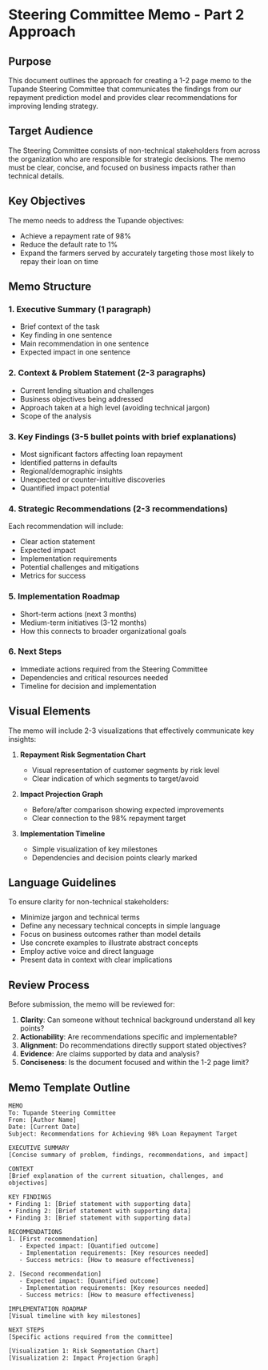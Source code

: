 # Steering Committee Memo - Part 2 Approach

## Purpose

This document outlines the approach for creating a 1-2 page memo to the Tupande Steering Committee that communicates the findings from our repayment prediction model and provides clear recommendations for improving lending strategy.

## Target Audience

The Steering Committee consists of non-technical stakeholders from across the organization who are responsible for strategic decisions. The memo must be clear, concise, and focused on business impacts rather than technical details.

## Key Objectives

The memo needs to address the Tupande objectives:
- Achieve a repayment rate of 98%
- Reduce the default rate to 1%
- Expand the farmers served by accurately targeting those most likely to repay their loan on time

## Memo Structure

### 1. Executive Summary (1 paragraph)
- Brief context of the task
- Key finding in one sentence
- Main recommendation in one sentence
- Expected impact in one sentence

### 2. Context & Problem Statement (2-3 paragraphs)
- Current lending situation and challenges
- Business objectives being addressed
- Approach taken at a high level (avoiding technical jargon)
- Scope of the analysis

### 3. Key Findings (3-5 bullet points with brief explanations)
- Most significant factors affecting loan repayment
- Identified patterns in defaults
- Regional/demographic insights
- Unexpected or counter-intuitive discoveries
- Quantified impact potential

### 4. Strategic Recommendations (2-3 recommendations)
Each recommendation will include:
- Clear action statement
- Expected impact
- Implementation requirements
- Potential challenges and mitigations
- Metrics for success

### 5. Implementation Roadmap
- Short-term actions (next 3 months)
- Medium-term initiatives (3-12 months)
- How this connects to broader organizational goals

### 6. Next Steps
- Immediate actions required from the Steering Committee
- Dependencies and critical resources needed
- Timeline for decision and implementation

## Visual Elements

The memo will include 2-3 visualizations that effectively communicate key insights:

1. **Repayment Risk Segmentation Chart**
   - Visual representation of customer segments by risk level
   - Clear indication of which segments to target/avoid

2. **Impact Projection Graph**
   - Before/after comparison showing expected improvements
   - Clear connection to the 98% repayment target

3. **Implementation Timeline**
   - Simple visualization of key milestones
   - Dependencies and decision points clearly marked

## Language Guidelines

To ensure clarity for non-technical stakeholders:

- Minimize jargon and technical terms
- Define any necessary technical concepts in simple language
- Focus on business outcomes rather than model details
- Use concrete examples to illustrate abstract concepts
- Employ active voice and direct language
- Present data in context with clear implications

## Review Process

Before submission, the memo will be reviewed for:

1. **Clarity**: Can someone without technical background understand all key points?
2. **Actionability**: Are recommendations specific and implementable?
3. **Alignment**: Do recommendations directly support stated objectives?
4. **Evidence**: Are claims supported by data and analysis?
5. **Conciseness**: Is the document focused and within the 1-2 page limit?

## Memo Template Outline

```
MEMO
To: Tupande Steering Committee
From: [Author Name]
Date: [Current Date]
Subject: Recommendations for Achieving 98% Loan Repayment Target

EXECUTIVE SUMMARY
[Concise summary of problem, findings, recommendations, and impact]

CONTEXT
[Brief explanation of the current situation, challenges, and objectives]

KEY FINDINGS
• Finding 1: [Brief statement with supporting data]
• Finding 2: [Brief statement with supporting data]
• Finding 3: [Brief statement with supporting data]

RECOMMENDATIONS
1. [First recommendation]
   - Expected impact: [Quantified outcome]
   - Implementation requirements: [Key resources needed]
   - Success metrics: [How to measure effectiveness]

2. [Second recommendation]
   - Expected impact: [Quantified outcome]
   - Implementation requirements: [Key resources needed]
   - Success metrics: [How to measure effectiveness]

IMPLEMENTATION ROADMAP
[Visual timeline with key milestones]

NEXT STEPS
[Specific actions required from the committee]

[Visualization 1: Risk Segmentation Chart]
[Visualization 2: Impact Projection Graph]
